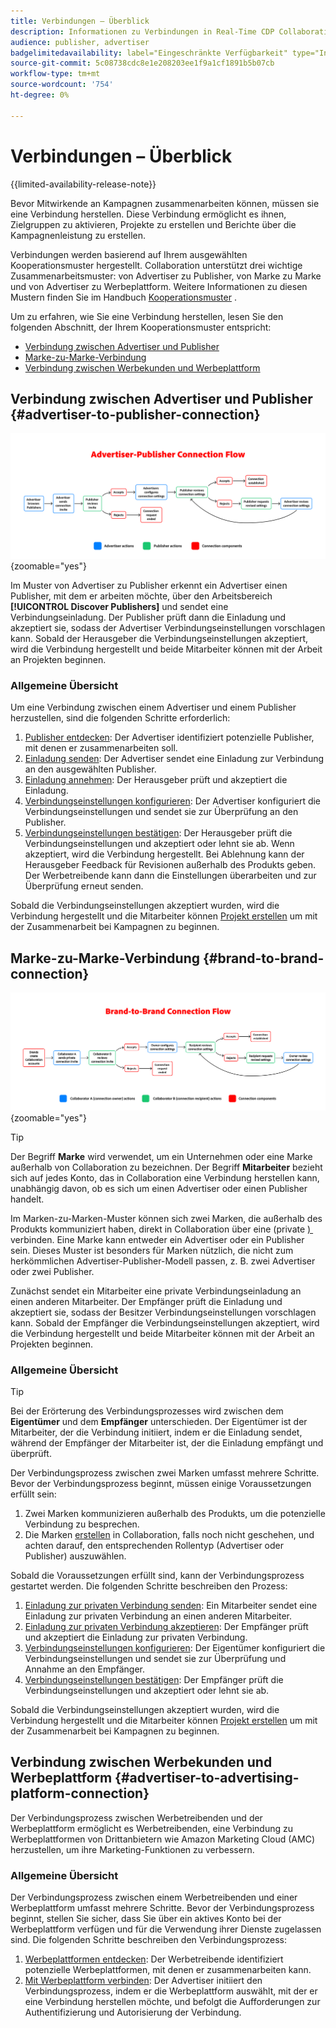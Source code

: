 ```yaml
---
title: Verbindungen – Überblick
description: Informationen zu Verbindungen in Real-Time CDP Collaboration.
audience: publisher, advertiser
badgelimitedavailability: label="Eingeschränkte Verfügbarkeit" type="Informative" url="https://helpx.adobe.com/legal/product-descriptions/real-time-customer-data-platform-collaboration.html newtab=true"
source-git-commit: 5c08738cdc8e1e208203ee1f9a1cf1891b5b07cb
workflow-type: tm+mt
source-wordcount: '754'
ht-degree: 0%

---
```


# Verbindungen – Überblick

{{limited-availability-release-note}}

Bevor Mitwirkende an Kampagnen zusammenarbeiten können, müssen sie eine Verbindung herstellen. Diese Verbindung ermöglicht es ihnen, Zielgruppen zu aktivieren, Projekte zu erstellen und Berichte über die Kampagnenleistung zu erstellen.

Verbindungen werden basierend auf Ihrem ausgewählten Kooperationsmuster hergestellt. Collaboration unterstützt drei wichtige Zusammenarbeitsmuster: von Advertiser zu Publisher, von Marke zu Marke und von Advertiser zu Werbeplattform. Weitere Informationen zu diesen Mustern finden Sie im Handbuch [Kooperationsmuster](/help/guide/overview/collaboration-patterns.md) .

Um zu erfahren, wie Sie eine Verbindung herstellen, lesen Sie den folgenden Abschnitt, der Ihrem Kooperationsmuster entspricht:

- [Verbindung zwischen Advertiser und Publisher](#advertiser-to-publisher-connection)
- [Marke-zu-Marke-Verbindung](#brand-to-brand-connection)
- [Verbindung zwischen Werbekunden und Werbeplattform](#advertiser-to-advertising-platform-connection)

## Verbindung zwischen Advertiser und Publisher {#advertiser-to-publisher-connection}

![Allgemeine Abbildung des Verbindungsprozesses zwischen Advertiser und Publisher.](/help/assets/connect/establish-connection/advertiser-publisher-flow.png){zoomable="yes"}

Im Muster von Advertiser zu Publisher erkennt ein Advertiser einen Publisher, mit dem er arbeiten möchte, über den Arbeitsbereich **[!UICONTROL Discover Publishers]** und sendet eine Verbindungseinladung. Der Publisher prüft dann die Einladung und akzeptiert sie, sodass der Advertiser Verbindungseinstellungen vorschlagen kann. Sobald der Herausgeber die Verbindungseinstellungen akzeptiert, wird die Verbindung hergestellt und beide Mitarbeiter können mit der Arbeit an Projekten beginnen.

### Allgemeine Übersicht

Um eine Verbindung zwischen einem Advertiser und einem Publisher herzustellen, sind die folgenden Schritte erforderlich:

1. [Publisher entdecken](./discover-collaborators.md): Der Advertiser identifiziert potenzielle Publisher, mit denen er zusammenarbeiten soll.
2. [Einladung senden](./establishing-connections.md#send-invite): Der Advertiser sendet eine Einladung zur Verbindung an den ausgewählten Publisher.
3. [Einladung annehmen](./establishing-connections.md#accept-invite): Der Herausgeber prüft und akzeptiert die Einladung.
4. [Verbindungseinstellungen konfigurieren](./establishing-connections.md#configure-connection-settings): Der Advertiser konfiguriert die Verbindungseinstellungen und sendet sie zur Überprüfung an den Publisher.
5. [Verbindungseinstellungen bestätigen](./establishing-connections.md#review-connection-settings): Der Herausgeber prüft die Verbindungseinstellungen und akzeptiert oder lehnt sie ab. Wenn akzeptiert, wird die Verbindung hergestellt. Bei Ablehnung kann der Herausgeber Feedback für Revisionen außerhalb des Produkts geben. Der Werbetreibende kann dann die Einstellungen überarbeiten und zur Überprüfung erneut senden.

Sobald die Verbindungseinstellungen akzeptiert wurden, wird die Verbindung hergestellt und die Mitarbeiter können [&#x200B; Projekt erstellen](/help/guide/collaborate/manage-projects.md#create-project) um mit der Zusammenarbeit bei Kampagnen zu beginnen.

## Marke-zu-Marke-Verbindung {#brand-to-brand-connection}

![Allgemeine Abbildung des Verbindungsprozesses zwischen Marken.](/help/assets/connect/establish-connection/brand-to-brand-flow.png){zoomable="yes"}

>[!TIP]
>
>Der Begriff **Marke** wird verwendet, um ein Unternehmen oder eine Marke außerhalb von Collaboration zu bezeichnen. Der Begriff **Mitarbeiter** bezieht sich auf jedes Konto, das in Collaboration eine Verbindung herstellen kann, unabhängig davon, ob es sich um einen Advertiser oder einen Publisher handelt.

Im Marken-zu-Marken-Muster können sich zwei Marken, die außerhalb des Produkts kommuniziert haben, direkt in Collaboration über eine (private [) &#x200B;](#private-connection-invite) verbinden. Eine Marke kann entweder ein Advertiser oder ein Publisher sein. Dieses Muster ist besonders für Marken nützlich, die nicht zum herkömmlichen Advertiser-Publisher-Modell passen, z. B. zwei Advertiser oder zwei Publisher.

Zunächst sendet ein Mitarbeiter eine private Verbindungseinladung an einen anderen Mitarbeiter. Der Empfänger prüft die Einladung und akzeptiert sie, sodass der Besitzer Verbindungseinstellungen vorschlagen kann. Sobald der Empfänger die Verbindungseinstellungen akzeptiert, wird die Verbindung hergestellt und beide Mitarbeiter können mit der Arbeit an Projekten beginnen.

### Allgemeine Übersicht

>[!TIP]
>
>Bei der Erörterung des Verbindungsprozesses wird zwischen dem **Eigentümer** und dem **Empfänger** unterschieden. Der Eigentümer ist der Mitarbeiter, der die Verbindung initiiert, indem er die Einladung sendet, während der Empfänger der Mitarbeiter ist, der die Einladung empfängt und überprüft.

Der Verbindungsprozess zwischen zwei Marken umfasst mehrere Schritte. Bevor der Verbindungsprozess beginnt, müssen einige Voraussetzungen erfüllt sein:

1. Zwei Marken kommunizieren außerhalb des Produkts, um die potenzielle Verbindung zu besprechen.
1. Die Marken [erstellen &#x200B;](/help/guide/setup/onboard-account.md) in Collaboration, falls noch nicht geschehen, und achten darauf, den entsprechenden Rollentyp (Advertiser oder Publisher) auszuwählen.

Sobald die Voraussetzungen erfüllt sind, kann der Verbindungsprozess gestartet werden. Die folgenden Schritte beschreiben den Prozess:

1. [Einladung zur privaten Verbindung senden](./establishing-connections.md#private-connection-invite): Ein Mitarbeiter sendet eine Einladung zur privaten Verbindung an einen anderen Mitarbeiter.
2. [Einladung zur privaten Verbindung akzeptieren](./establishing-connections.md#accept-invite): Der Empfänger prüft und akzeptiert die Einladung zur privaten Verbindung.
3. [Verbindungseinstellungen konfigurieren](./establishing-connections.md#configure-connection-settings): Der Eigentümer konfiguriert die Verbindungseinstellungen und sendet sie zur Überprüfung und Annahme an den Empfänger.
4. [Verbindungseinstellungen bestätigen](./establishing-connections.md#review-connection-settings): Der Empfänger prüft die Verbindungseinstellungen und akzeptiert oder lehnt sie ab.

Sobald die Verbindungseinstellungen akzeptiert wurden, wird die Verbindung hergestellt und die Mitarbeiter können [&#x200B; Projekt erstellen](/help/guide/collaborate/manage-projects.md#create-project) um mit der Zusammenarbeit bei Kampagnen zu beginnen.

## Verbindung zwischen Werbekunden und Werbeplattform {#advertiser-to-advertising-platform-connection}

Der Verbindungsprozess zwischen Werbetreibenden und der Werbeplattform ermöglicht es Werbetreibenden, eine Verbindung zu Werbeplattformen von Drittanbietern wie Amazon Marketing Cloud (AMC) herzustellen, um ihre Marketing-Funktionen zu verbessern.

### Allgemeine Übersicht

Der Verbindungsprozess zwischen einem Werbetreibenden und einer Werbeplattform umfasst mehrere Schritte. Bevor der Verbindungsprozess beginnt, stellen Sie sicher, dass Sie über ein aktives Konto bei der Werbeplattform verfügen und für die Verwendung ihrer Dienste zugelassen sind. Die folgenden Schritte beschreiben den Verbindungsprozess:

1. [Werbeplattformen entdecken](./discover-collaborators.md): Der Werbetreibende identifiziert potenzielle Werbeplattformen, mit denen er zusammenarbeiten kann.
2. [Mit Werbeplattform verbinden](./advertising-platforms/overview.md#advertising-platforms-overview): Der Advertiser initiiert den Verbindungsprozess, indem er die Werbeplattform auswählt, mit der er eine Verbindung herstellen möchte, und befolgt die Aufforderungen zur Authentifizierung und Autorisierung der Verbindung.
